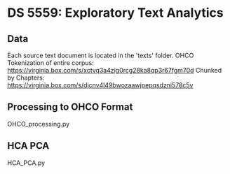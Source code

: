 # DS 5559: Exploratory Text Analytics
## Data
Each source text document is located in the 'texts' folder.
OHCO Tokenization of entire corpus: https://virginia.box.com/s/xctvq3a4zig0rcg28ka8qp3r67fgm70d
Chunked by Chapters: https://virginia.box.com/s/djcnv4l49bwozaawjpepqsdzni578c5v

## Processing to OHCO Format
OHCO_processing.py

## HCA PCA
HCA_PCA.py
